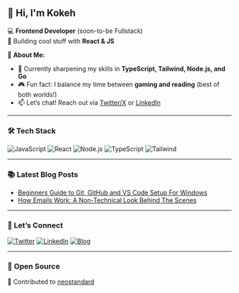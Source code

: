 <h2>👋 Hi, I'm Kokeh</h2>

💻 **Frontend Developer** (soon-to-be Fullstack)  
🚀 Building cool stuff with **React & JS**  

🔹 **About Me:**

- 🌱 Currently sharpening my skills in **TypeScript, Tailwind, Node.js, and Go**  
- 🎮 Fun fact: I balance my time between **gaming and reading** (best of both worlds!)  
- 📫 Let’s chat! Reach out via [Twitter/X](https://x.com/itskokeh) or [LinkedIn](https://linkedIn.com/in/itskokeh)  

---

### 🛠️ Tech Stack

![JavaScript](https://img.shields.io/badge/-JavaScript-F7DF1E?logo=javascript&logoColor=black)
![React](https://img.shields.io/badge/-React-61DAFB?logo=react&logoColor=black)
![Node.js](https://img.shields.io/badge/-Node.js-339933?logo=node.js&logoColor=white)
![TypeScript](https://img.shields.io/badge/-TypeScript-3178C6?logo=typescript&logoColor=white)
![Tailwind](https://img.shields.io/badge/-Tailwind_CSS-06B6D4?logo=tailwind-css&logoColor=white)

<!-- *(Optional: Add shields for GitHub stats if you want to highlight activity later!)* -->

---

### 📚 Latest Blog Posts  
<!-- Replace with your actual blog links -->  
- [Beginners Guide to Git, GitHub and VS Code Setup For Windows](https://medium.com/@itskokeh/beginners-guide-to-git-github-and-visual-studio-code-setup-for-windows-e13eb7a9957d)  
- [How Emails Work: A Non-Technical Look Behind The Scenes](https://medium.com/@itskokeh/how-email-works-a-non-technical-look-behind-the-scenes-6ea2fd48c0cc)  

---

### 🔗 Let’s Connect

[![Twitter](https://img.shields.io/badge/Twitter-1DA1F2?logo=twitter&logoColor=white)](https://twitter.com/itskokeh)
[![LinkedIn](https://img.shields.io/badge/LinkedIn-0077B5?logo=linkedin&logoColor=white)](https://linkedin.com/in/itskokeh)
[![Blog](https://img.shields.io/badge/Blog-FF5722?logo=blogger&logoColor=white)](https://kokeh.dev)

---

### 🌟 Open Source

🔧 Contributed to [neostandard](https://github.com/neostandard/neostandard/pull/268)
<!-- 🐛 Reported bugs for [Library Name](#) *(optional)*   -->

<!-- *(Keep this section short—link to a "Projects" pinned repo if you prefer!)*   -->
<!--
**itskokeh/itskokeh** is a ✨ _special_ ✨ repository because its `README.md` (this file) appears on your GitHub profile.

Here are some ideas to get you started:

- 🔭 I’m currently working on ...
- 🌱 I’m currently learning ...
- 👯 I’m looking to collaborate on ...
- 🤔 I’m looking for help with ...
- 💬 Ask me about ...
- 📫 How to reach me: ...
- 😄 Pronouns: ...
- ⚡ Fun fact: ...
-->

